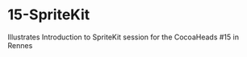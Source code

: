 15-SpriteKit
============

Illustrates Introduction to SpriteKit session for the CocoaHeads #15 in Rennes
